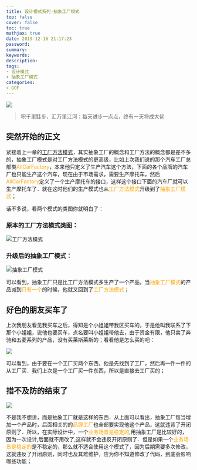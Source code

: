 ```yaml
---
title: 设计模式系列-抽象工厂模式
top: false
cover: false
toc: true
mathjax: true
date: 2019-12-16 21:17:23
password:
summary:
keywords:
description:
tags:
- 设计模式
- 抽象工厂模式
categories:
- GOF
---
```


![](http://cdn.mjava.top/20191216212929.jpg)

> 积千里跬步，汇万里江河；每天进步一点点，终有一天将成大佬

## 突然开始的正文

紧接着上一章的[工厂方法模式](https://mjava.top/gof/gof-factory-method)，其实抽象工厂的概念和工厂方法的概念都是差不多的，抽象工厂模式是对工厂方法模式的更高级，比如上次我们说的那个汽车工厂总部类<font color=orange>AllCarFactory</font>，本来他只定义了生产汽车这个方法，下面的各个品牌的汽车厂也只能生产这个汽车，现在由于市场需求，需要生产摩托车，然后<font color=orange>AllCarFactory</font>定义了一个生产摩托车的接口，这样这个接口下面的汽车厂就可以生产摩托车了．就在这时他们的生产模式也从<font color=orange>工厂方法模式</font>升级到了<font color=orange>抽象工厂模式</font>；



话不多说，看两个模式的类图你就明白了：

### 原本的工厂方法模式类图：

![工厂方法模式](http://cdn.mjava.top/20191216202720.png)

### 升级后的抽象工厂模式：

![抽象工厂模式](http://cdn.mjava.top/20191216203329.png)

可以看到，抽象工厂只是比工厂方法模式多生产了一个产品，当<font color=orange>抽象工厂模式</font>的产品减到<font color=orange>只有一个</font>的时候，他就又回到了<font color=orange>工厂方法模式</font>；

## 好色的朋友买车了

上次我朋友看见我买车之后，得知是个小姐姐带我区买车的，于是他叫我联系了下那个小姐姐，说他也要买车，点名要叫小姐姐带他去，由于资金有限，他只卖了奔驰和五菱系列的产品，没有买莱斯莱斯的；看看他是怎么买的吧：

![](http://cdn.mjava.top/20191216205803.png)

可以看到，由于要在一个工厂买两个东西，他是先找到了工厂，然后再一件一件的从工厂买．我们上次是一个工厂买一件东西，所以是直接去工厂买的；

## 措不及防的结束了

![](http://cdn.mjava.top/20191216205427.gif)

不是我不想讲，而是抽象工厂就是这样的东西．从上面可以看出，抽象工厂每当增加一个产品时，后面相关的的<font color=orange>品牌工厂</font>也全部要实现他这个产品，这就违背了开闭原则了．所以，在实际设计中，一个<font color=orange>业务场景是稳定的</font>,用抽象工厂是比较好的，因为一次设计,后面就不用改了,这样就不会违反开闭原则了．但是如果一个<font color=orange>业务场景是稳定的</font>是不稳定的，那么就不适合使用这个模式了，因为后期需要多次修改，这就违反了开闭原则，同时也及其难维护，应为你不知道修改了代码，到底会影响哪些功能；